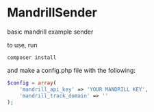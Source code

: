 MandrillSender
==============

basic mandrill example sender

to use, run 

```
composer install
```

and make a config.php file with the following:


```php
$config = array(
    'mandrill_api_key' => 'YOUR MANDRILL KEY', 
    'mandrill_track_domain' => ''
);
```
